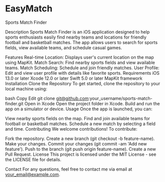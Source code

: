 # EasyMatch
Sports Match Finder

Description
Sports Match Finder is an iOS application designed to help sports enthusiasts easily find nearby teams and locations for friendly football and basketball matches. The app allows users to search for sports fields, view available teams, and schedule casual games.

Features
Real-time Location: Displays user's current location on the map using MapKit.
Match Search: Find nearby sports fields and view available teams.
Match Scheduling: Schedule and join friendly matches.
User Profile: Edit and view user profile with details like favorite sports.
Requirements
iOS 13.0 or later
Xcode 12.0 or later
Swift 5.0 or later
MapKit framework
Installation
Clone the Repository
To get started, clone the repository to your local machine using:

bash
Copy
Edit
git clone git@github.com:your_username/sports-match-finder.git
Open in Xcode
Open the project folder in Xcode.
Build and run the app on a simulator or device.
Usage
Once the app is launched, you can:

View nearby sports fields on the map.
Find and join available teams for football or basketball matches.
Schedule a new match by selecting a field and time.
Contributing
We welcome contributions! To contribute:

Fork the repository.
Create a new branch (git checkout -b feature-name).
Make your changes.
Commit your changes (git commit -am 'Add new feature').
Push to the branch (git push origin feature-name).
Create a new Pull Request.
License
This project is licensed under the MIT License - see the LICENSE file for details.

Contact
For any questions, feel free to contact me via email at your_email@example.com.


